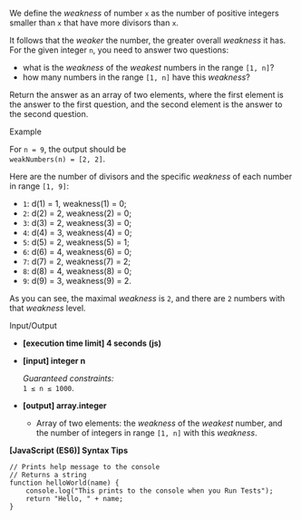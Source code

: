 We define the _weakness_ of number `x` as the number of positive integers
smaller than `x` that have more divisors than `x`.

It follows that the _weaker_ the number, the greater overall _weakness_ it has.
For the given integer `n`, you need to answer two questions:

- what is the _weakness_ of the _weakest_ numbers in the range `[1, n]`?
- how many numbers in the range `[1, n]` have this _weakness_?

Return the answer as an array of two elements, where the first element is the
answer to the first question, and the second element is the answer to the second
question.

Example

For `n = 9`, the output should be  
`weakNumbers(n) = [2, 2]`.

Here are the number of divisors and the specific _weakness_ of each number in
range `[1, 9]`:

- `1`: d(1) = 1, weakness(1) = 0;
- `2`: d(2) = 2, weakness(2) = 0;
- `3`: d(3) = 2, weakness(3) = 0;
- `4`: d(4) = 3, weakness(4) = 0;
- `5`: d(5) = 2, weakness(5) = 1;
- `6`: d(6) = 4, weakness(6) = 0;
- `7`: d(7) = 2, weakness(7) = 2;
- `8`: d(8) = 4, weakness(8) = 0;
- `9`: d(9) = 3, weakness(9) = 2.

As you can see, the maximal _weakness_ is `2`, and there are `2` numbers with
that _weakness_ level.

Input/Output

- **\[execution time limit\] 4 seconds (js)**

- **\[input\] integer n**

  _Guaranteed constraints:_  
  `1 ≤ n ≤ 1000`.

- **\[output\] array.integer**

  - Array of two elements: the _weakness_ of the _weakest_ number, and the
    number of integers in range `[1, n]` with this _weakness_.

**\[JavaScript (ES6)\] Syntax Tips**

    // Prints help message to the console
    // Returns a string
    function helloWorld(name) {
        console.log("This prints to the console when you Run Tests");
        return "Hello, " + name;
    }
